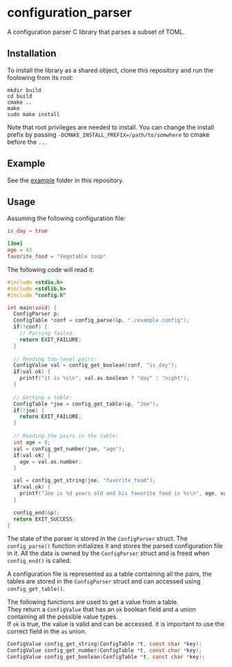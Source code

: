# configuration_parser
A configuration parser C library that parses a subset of TOML.

## Installation
To install the library as a shared object, clone this repository and run the foolowing from its root:
```shell
mkdir build
cd build
cmake ..
make
sudo make install
```
Note that root privileges are needed to install.
You can change the install prefix by passing `-DCMAKE_INSTALL_PREFIX=/path/to/somwhere` to cmake before the `..`.<br>

## Example
See the [example](./example/) folder in this repository.

## Usage
Assuming the following configuration file:
```toml
is_day = true

[Joe]
age = 42
favorite_food = "Vegetable soup"
```
The following code will read it:
```c
#include <stdio.h>
#include <stdlib.h>
#include "config.h"

int main(void) {
  ConfigParser p;
  ConfigTable *conf = config_parse(&p, "./example.config");
  if(!conf) {
    // Parsing failed.
    return EXIT_FAILURE;
  }
  
  // Reading top-level pairs:
  ConfigValue val = config_get_boolean(conf, "is_day");
  if(val.ok) {
    printf("it is %s\n", val.as.boolean ? "day" : "night");
  }
  
  // Getting a table:
  ConfigTable *joe = config_get_table(&p, "Joe");
  if(!joe) {
    return EXIT_FAILURE;
  }
  
  // Reading the pairs in the table:
  int age = 0;
  val = config_get_number(joe, "age");
  if(val.ok) {
    age = val.as.number;
  }

  val = config_get_string(joe, "favorite_food");
  if(val.ok) {
    printf("Joe is %d years old and his favorite food is %s\n", age, val.as.string);
  }
  
  config_end(&p);
  return EXIT_SUCCESS;
}
```

The state of the parser is stored in the `ConfigParser` struct.
The `config_parse()` function initializes it and stores the parsed configuration file in it.
All the data is owned by the `ConfigParser` struct and is freed when `config_end()` is called.<br>

A configuration file is represented as a table containing all the pairs, the tables are stored in the `ConfigParser` struct and can accessed using `config_get_table()`.<br>

The following functions are used to get a value from a table.<br>
They return a `ConfigValue` that has an `ok` boolean field and a union containing all the possible value types.<br>
If `ok` is true, the value is valid and can be accessed. it is important to use the correct field in the `as` union.
```c
ConfigValue config_get_string(ConfigTable *t, const char *key);
ConfigValue config_get_number(ConfigTable *t, const char *key);
ConfigValue config_get_boolean(ConfigTable *t, const char *key);
```


